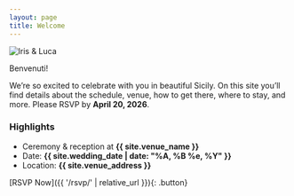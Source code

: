 ```yaml
---
layout: page
title: Welcome
---
```


<div class="welcome-grid">
  <div class="hero-image">
    <img src="{{ '/assets/img/couple.jpg' | relative_url }}" alt="Iris & Luca" />
  </div>

  <div class="card">
    <p class="badge">Benvenuti!</p>
    <p>
    We’re so excited to celebrate with you in beautiful Sicily. On this site you’ll find details about the schedule, venue, how to get there, where to stay, and more. Please RSVP by <strong>April 20, 2026</strong>.
    </p>
  </div>
</div>

### Highlights
- Ceremony & reception at **{{ site.venue_name }}**
- Date: **{{ site.wedding_date | date: "%A, %B %e, %Y" }}**
- Location: **{{ site.venue_address }}**

[RSVP Now]({{ '/rsvp/' | relative_url }}){: .button}
